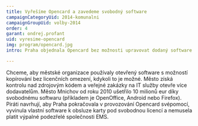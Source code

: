 ```yaml
---
title: Vyřešíme Opencard a zavedeme svobodný software
campaignCategoryUid: 2014-komunalni
campaignGroupUid: volby-2014
order: 4
garant: ondrej.profant
uid: vyresime-opencard
img: program/opencard.jpg
intro: Praha objednala Opencard bez možnosti upravovat dodaný software a s omezeným počtem karet a servisních počítačů. Tuto nevýhodnou smlouvu Praha vybrala ve „veřejné“ zakázce bez uveřejnění. Za to jí uložil antimonopolní úřad pokutu milion korun. Již léta se utrácejí peníze za počítačové programy, nad nimiž nemá město kontrolu a stává se vazalem několika firem. Město nyní nemá na Opencard autorská práva a za jejich porušování musí platit společnosti EMS, která má neprůhlednou vlastnickou strukturu.

---
```


Chceme, aby městské organizace používaly otevřený software s možností kopírování bez licenčních omezení, kdykoli to je možné. Město získá kontrolu nad zdrojovým kódem a veřejné zakázky na IT služby otevře více dodavatelům. Město Mnichov od roku 2010 ušetřilo 10 milionů eur díky svobodnému softwaru (příkladem je OpenOffice, Android nebo Firefox). Piráti navrhují, aby Praha pokračovala v provozování Opencard svépomocí, vyvinula vlastní software k obsluze karty pod svobodnou licencí a nemusela platit výpalné podezřelé společnosti EMS.
